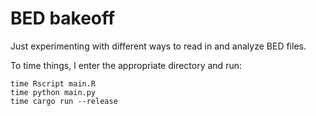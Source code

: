 # BED bakeoff
Just experimenting with different ways to read in and analyze BED files.

To time things, I enter the appropriate directory and run:
```
time Rscript main.R
time python main.py
time cargo run --release
```